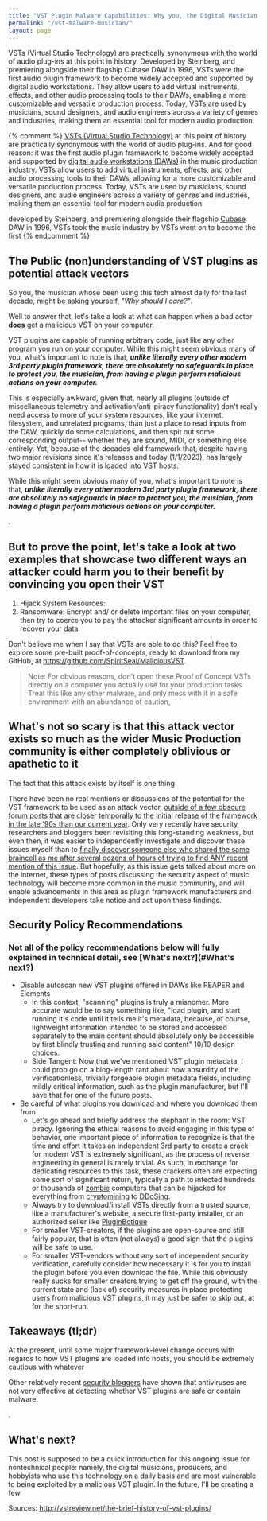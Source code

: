 ```yaml
---
title: "VST Plugin Malware Capabilities: Why you, the Digital Musician, should care"
permalink: "/vst-malware-musician/"
layout: page
---
```


VSTs (Virtual Studio Technology) are practically synonymous with the world of audio plug-ins at this point in history. Developed by Steinberg, and premiering alongside their flagship Cubase DAW in 1996, VSTs were the first audio plugin framework to become widely accepted and supported by digital audio workstations. They allow users to add virtual instruments, effects, and other audio processing tools to their DAWs, enabling a more customizable and versatile production process. Today, VSTs are used by musicians, sound designers, and audio engineers across a variety of genres and industries, making them an essential tool for modern audio production.




{% comment %} 
[VSTs (Virtual Studio Technology)]() at this point of history are practically synonymous with the world of audio plug-ins. And for good reason: it was the first audio plugin framework to become widely accepted and supported by [digital audio workstations (DAWs)]() in the music production industry. VSTs allow users to add virtual instruments, effects, and other audio processing tools to their DAWs, allowing for a more customizable and versatile production process. Today, VSTs are used by musicians, sound designers, and audio engineers across a variety of genres and industries, making them an essential tool for modern audio production.

developed by Steinberg, and premiering alongside their flagship [Cubase]() DAW in 1996, VSTs took the music industry by 
VSTs went on to become the first
{% endcomment %} 


## The Public (non)understanding of VST plugins as potential attack vectors

So you, the musician whose been using this tech almost daily for the last decade, might be asking yourself, *"Why should I care?"*.

Well to answer that, let's take a look at what can happen when a bad actor **does** get a malicious VST on your computer.


VST plugins are capable of running arbitrary code, just like any other program you run on your computer. While this might seem obvious many of you, what's important to note is that, ***unlike literally every other modern 3rd party plugin framework, there are absolutely no safeguards in place to protect you, the musician, from having a plugin perform malicious actions on your computer.*** 

This is especially awkward, given that, nearly all plugins (outside of miscellaneous telemetry and activation/anti-piracy functionality) don't really need access to more of your system resources, like your internet, filesystem, and unrelated programs, than just a place to read inputs from the DAW, quickly do some calculations, and then spit out some corresponding output-- whether they are sound, MIDI, or something else entirely. Yet, because of the decades-old framework that, despite having two major revisions since it's releases and today (1/1/2023), has largely stayed consistent in how it is loaded into VST hosts.

While this might seem obvious many of you, what's important to note is that, ***unlike literally every other modern 3rd party plugin framework, there are absolutely no safeguards in place to protect you, the musician, from having a plugin perform malicious actions on your computer.*** 

.


## But to prove the point, let's take a look at two examples that showcase two different ways an attacker could harm you to their benefit by convincing you open their VST

1. Hijack System Resources: 
2. Ransomware: Encrypt and/ or delete important files on your computer, then try to coerce you to pay the attacker significant amounts in order to recover your data.

Don't believe me when I say that VSTs are able to do this? Feel free to explore some pre-built proof-of-concepts, ready to download from my GitHub, at https://github.com/SpiritSeal/MaliciousVST.

> Note: For obvious reasons, don't open these Proof of Concept VSTs directly on a computer you actually use for your production tasks. Treat this like any other malware, and only mess with it in a safe environment with an abundance of caution,

## What's not so scary is that this attack vector exists so much as the wider Music Production community is either completely oblivious or apathetic to it

The fact that this attack exists by itself is one thing

There have been no real mentions or discussions of the potential for the VST framework to be used as an attack vector, [outside of a few obscure forum posts that are closer temporally to the initial release of the framework in the late '90s than our current year](). Only very recently have security researchers and bloggers been revisiting this long-standing weakness, but even then, it was easier to independently investigate and discover these issues myself than to [finally discover someone else who shared the same braincell as me after several dozens of hours of trying to find ANY recent mention of this issue](). But hopefully, as this issue gets talked about more on the internet, these types of posts discussing the security aspect of music technology will become more common in the music community, and will enable advancements in this area as plugin framework manufacturers and independent developers take notice and act upon these findings.


## Security Policy Recommendations

### Not all of the policy recommendations below will fully explained in technical detail, see [What's next?](#What's next?)

- Disable autoscan new VST plugins offered in DAWs like REAPER and Elements
	- In this context, "scanning" plugins is truly a misnomer. More accurate would be to say something like, "load plugin, and start running it's code until it tells me it's metadata, because, of course, lightweight information intended to be stored and accessed separately to the main content should absolutely only be accessible by first blindly trusting and running said content" 10/10 design choices. 
	- Side Tangent: Now that we've mentioned VST plugin metadata, I could prob go on a blog-length rant about how absurdity of the verificationless, trivially forgeable plugin metadata fields, including mildly critical information, such as the plugin manufacturer, but I'll save that for one of the future posts.
- Be careful of what plugins you download and where you download them from
	- Let's go ahead and briefly address the elephant in the room: VST piracy. Ignoring the ethical reasons to avoid engaging in this type of behavior, one important piece of information to recognize is that the time and effort it takes an independent 3rd party to create a crack for modern VST is extremely significant, as the process of reverse engineering in general is rarely trivial. As such, in exchange for dedicating resources to this task, these crackers often are expecting some sort of significant return, typically a path to infected hundreds or thousands of [zombie](https://en.wikipedia.org/wiki/Zombie_(computing)) computers that can be hijacked for everything from [cryptomining](https://en.wikipedia.org/wiki/Cryptojacking) to [DDoSing](https://en.wikipedia.org/wiki/Denial-of-service_attack).
	- Always try to download/install VSTs directly from a trusted source, like a manufacturer's website, a secure first-party installer, or an authorized seller like [PluginBotique](https://www.pluginboutique.com/)
	- For smaller VST-creators, if the plugins are open-source and still fairly popular, that is often (not always) a good sign that the plugins will be safe to use.
	- For smaller VST-vendors without any sort of independent security verification, carefully consider how necessary it is for you to install the plugin before you even download the file. While this obviously really sucks for smaller creators trying to get off the ground, with the current state and (lack of) security measures in place protecting users from malicious VST plugins, it may just be safer to skip out, at for the short-run.

## Takeaways (tl;dr)

At the present, until some major framework-level change occurs with regards to how VST plugins are loaded into hosts, you should be extremely cautious with whatever

Other relatively recent [security bloggers](https://blog.infosecnoodle.com/posts/vst-malware/) have shown that antiviruses are not very effective at detecting whether VST plugins are safe or contain malware. 

.
## What's next?

This post is supposed to be a quick introduction for this ongoing issue for nontechnical people: namely, the digital musicians, producers, and hobbyists who use this technology on a daily basis and are most vulnerable to being exploited by a malicious VST plugin. In the future, I'll be creating a few









Sources:
http://vstreview.net/the-brief-history-of-vst-plugins/
